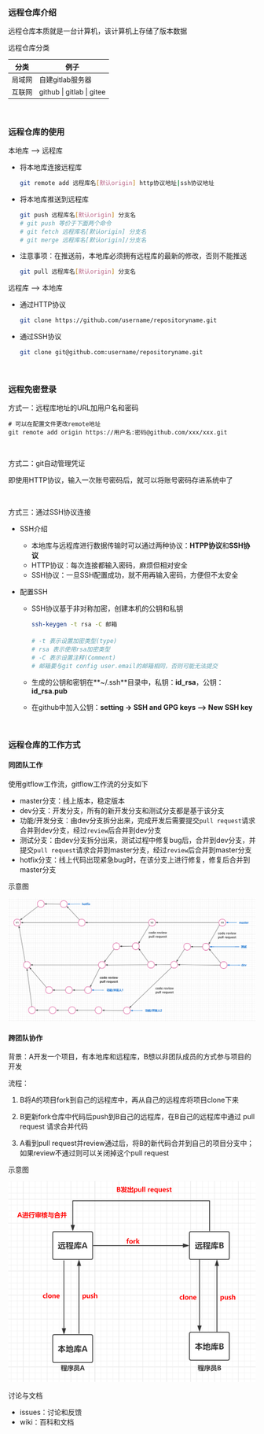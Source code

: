 ### 远程仓库介绍

远程仓库本质就是一台计算机，该计算机上存储了版本数据

远程仓库分类

| 分类   | 例子                      |
| ------ | ------------------------- |
| 局域网 | 自建gitlab服务器          |
| 互联网 | github \| gitlab \| gitee |


<br/>

### 远程仓库的使用

本地库 --> 远程库

* 将本地库连接远程库

    ```bash
    git remote add 远程库名[默认origin] http协议地址|ssh协议地址
    ```

* 将本地库推送到远程库

    ```bash
    git push 远程库名[默认origin] 分支名
    # git push 等价于下面两个命令
    # git fetch 远程库名[默认origin] 分支名
    # git merge 远程库名[默认origin]/分支名
    ```

* 注意事项：在推送前，本地库必须拥有远程库的最新的修改，否则不能推送

    ```bash
    git pull 远程库名[默认origin] 分支名
    ```

远程库 --> 本地库

* 通过HTTP协议
    ```bash
    git clone https://github.com/username/repositoryname.git
    ```
* 通过SSH协议

    ```bash
    git clone git@github.com:username/repositoryname.git
    ```

<br/>

### 远程免密登录

方式一：远程库地址的URL加用户名和密码

```shell
# 可以在配置文件更改remote地址
git remote add origin https://用户名:密码@github.com/xxx/xxx.git
```

<br/>

方式二：git自动管理凭证

即使用HTTP协议，输入一次账号密码后，就可以将账号密码存进系统中了

<br/>

方式三：通过SSH协议连接

* SSH介绍

  * 本地库与远程库进行数据传输时可以通过两种协议：**HTPP协议**和**SSH协议**
  * HTTP协议：每次连接都输入密码，麻烦但相对安全
  * SSH协议：一旦SSH配置成功，就不用再输入密码，方便但不太安全

* 配置SSH

  * SSH协议基于非对称加密，创建本机的公钥和私钥

    ```bash
    ssh-keygen -t rsa -C 邮箱 
    
    # -t 表示设置加密类型(type)
    # rsa 表示使用rsa加密类型
    # -C 表示设置注释(Comment)
    # 邮箱要与git config user.email的邮箱相同，否则可能无法提交
    ```
  
  * 生成的公钥和密钥在**~/.ssh**目录中，私钥：**id_rsa**，公钥：**id_rsa.pub**
  
  * 在github中加入公钥：**setting -> SSH and GPG keys --> New SSH key**

<br/>

### 远程仓库的工作方式

#### 同团队工作

使用gitflow工作流，gitflow工作流的分支如下

* master分支：线上版本，稳定版本
* dev分支：开发分支，所有的新开发分支和测试分支都是基于该分支
* 功能/开发分支：由dev分支拆分出来，完成开发后需要提交`pull request`请求合并到dev分支，经过`review`后合并到dev分支
* 测试分支：由dev分支拆分出来，测试过程中修复bug后，合并到dev分支，并提交`pull request`请求合并到master分支，经过`review`后合并到master分支
* hotfix分支：线上代码出现紧急bug时，在该分支上进行修复，修复后合并到master分支

示意图

![](./images/teamwork.png)

#### 跨团队协作

背景：A开发一个项目，有本地库和远程库，B想以非团队成员的方式参与项目的开发

流程：
1. B将A的项目fork到自己的远程库中，再从自己的远程库将项目clone下来

2. B更新fork仓库中代码后push到B自己的远程库，在B自己的远程库中通过 pull request 请求合并代码

3. A看到pull request并review通过后，将B的新代码合并到自己的项目分支中；如果review不通过则可以关闭掉这个pull request

示意图

![](./images/collaboration.png)

讨论与文档

* issues：讨论和反馈
* wiki：百科和文档

